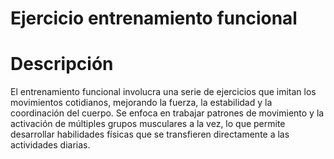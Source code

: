 # Ejercicio entrenamiento funcional

# Descripción 
El entrenamiento funcional involucra una serie de ejercicios que imitan los movimientos cotidianos, mejorando la fuerza, la estabilidad y la coordinación del cuerpo. Se enfoca en trabajar patrones de movimiento y la activación de múltiples grupos musculares a la vez, lo que permite desarrollar habilidades físicas que se transfieren directamente a las actividades diarias.